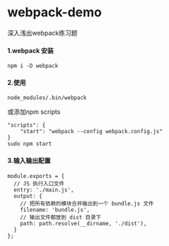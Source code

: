 # webpack-demo
深入浅出webpack练习题

#### 1.webpack 安装
```
npm i -D webpack
```
#### 2.使用
```
node_modules/.bin/webpack
```
或添加npm scripts
```
"scripts": {
    "start": "webpack --config webpack.config.js"
}
sudo npm start
```
#### 3.输入输出配置
```
module.exports = {
  // JS 执行入口文件
  entry: './main.js',
  output: {
    // 把所有依赖的模块合并输出到一个 bundle.js 文件
    filename: 'bundle.js',
    // 输出文件都放到 dist 目录下
    path: path.resolve(__dirname, './dist'),
  }
};
```
